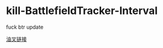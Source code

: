 # kill-BattlefieldTracker-Interval
fuck btr update


[油叉链接](https://greasyfork.org/zh-CN/scripts/532892-battlefieldtracker-%E8%AE%A1%E6%97%B6%E5%99%A8%E6%B8%85%E9%99%A4%E5%99%A8)
